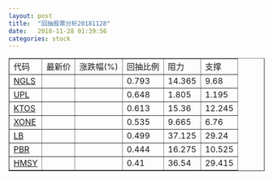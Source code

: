 ```yaml
---
layout: post
title:  "回抽股票分析20181128"
date:   2018-11-28 01:39:56
categories: stock
---
```

<script type="text/javascript">
var stockList = []
stockList.push('gb_ngls');
stockList.push('gb_upl');
stockList.push('gb_ktos');
stockList.push('gb_xone');
stockList.push('gb_lb');
stockList.push('gb_pbr');
stockList.push('gb_hmsy');
</script>
<table border="1">
 <tr>
 <td>代码</td>
 <td>最新价</td>
 <td>涨跌幅(%)</td>
 <td>回抽比例</td>
 <td>阻力</td>
 <td>支撑</td>
</tr>
  <tr id="ngls">
  <td><a href="http://stock.finance.sina.com.cn/usstock/quotes/NGLS.html" target="_blank">NGLS</a></td><td></td><td></td><td>0.793</td><td>14.365</td><td>9.68</td></tr>
  <tr id="upl">
  <td><a href="http://stock.finance.sina.com.cn/usstock/quotes/UPL.html" target="_blank">UPL</a></td><td></td><td></td><td>0.648</td><td>1.805</td><td>1.195</td></tr>
  <tr id="ktos">
  <td><a href="http://stock.finance.sina.com.cn/usstock/quotes/KTOS.html" target="_blank">KTOS</a></td><td></td><td></td><td>0.613</td><td>15.36</td><td>12.245</td></tr>
  <tr id="xone">
  <td><a href="http://stock.finance.sina.com.cn/usstock/quotes/XONE.html" target="_blank">XONE</a></td><td></td><td></td><td>0.535</td><td>9.665</td><td>6.76</td></tr>
  <tr id="lb">
  <td><a href="http://stock.finance.sina.com.cn/usstock/quotes/LB.html" target="_blank">LB</a></td><td></td><td></td><td>0.499</td><td>37.125</td><td>29.24</td></tr>
  <tr id="pbr">
  <td><a href="http://stock.finance.sina.com.cn/usstock/quotes/PBR.html" target="_blank">PBR</a></td><td></td><td></td><td>0.444</td><td>16.275</td><td>10.525</td></tr>
  <tr id="hmsy">
  <td><a href="http://stock.finance.sina.com.cn/usstock/quotes/HMSY.html" target="_blank">HMSY</a></td><td></td><td></td><td>0.41</td><td>36.54</td><td>29.415</td></tr>
</table>
